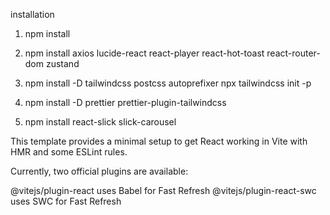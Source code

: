 installation

1. npm install

2. npm install axios lucide-react react-player react-hot-toast react-router-dom zustand

3. npm install -D tailwindcss postcss autoprefixer npx tailwindcss init -p

4. npm install -D prettier prettier-plugin-tailwindcss

5. npm install react-slick slick-carousel

This template provides a minimal setup to get React working in Vite with HMR and some ESLint rules.

Currently, two official plugins are available:

@vitejs/plugin-react uses Babel for Fast Refresh
@vitejs/plugin-react-swc uses SWC for Fast Refresh


<!-- 
vercel.json
{
    "version": 2,
    "builds": [{ "src": "./server.js", "use": "@vercel/node" }],
    "routes": [{ "src": "/(.*)", "dest": "/" }]
} -->